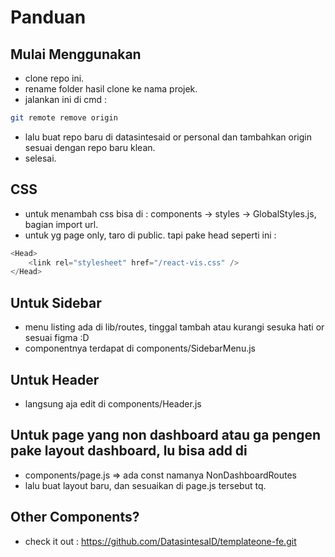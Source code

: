 # Panduan

## Mulai Menggunakan

- clone repo ini.
- rename folder hasil clone ke nama projek.
- jalankan ini di cmd :
```bash
git remote remove origin
```
- lalu buat repo baru di datasintesaid or personal dan tambahkan origin sesuai dengan repo baru klean.
- selesai.

## CSS

- untuk menambah css bisa di : components -> styles -> GlobalStyles.js, bagian import url.
- untuk yg page only, taro di public. tapi pake head seperti ini :

```js
<Head>
    <link rel="stylesheet" href="/react-vis.css" />
</Head>
```

## Untuk Sidebar

- menu listing ada di lib/routes, tinggal tambah atau kurangi sesuka hati or sesuai figma :D
- componentnya terdapat di components/SidebarMenu.js

## Untuk Header

- langsung aja edit di components/Header.js

## Untuk page yang non dashboard atau ga pengen pake layout dashboard, lu bisa add di

- components/page.js => ada const namanya NonDashboardRoutes
- lalu buat layout baru, dan sesuaikan di page.js tersebut tq.

## Other Components?

- check it out :
https://github.com/DatasintesaID/templateone-fe.git
